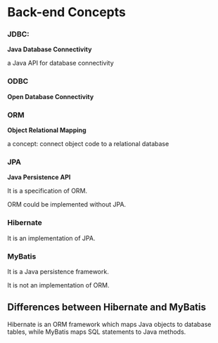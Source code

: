 # Back-end Concepts

### JDBC: 

**Java Database Connectivity**

a Java API for database connectivity 

### ODBC

**Open Database Connectivity**

### ORM

**Object Relational Mapping**

a concept: connect object code to a relational database

### JPA

**Java Persistence API**

It is a specification of ORM.

ORM could be implemented without JPA.

### Hibernate

It is an implementation of JPA.

### MyBatis

It is a Java persistence framework.

It is not an implementation of ORM.

## Differences between Hibernate and MyBatis

Hibernate is an ORM framework which maps Java objects to database tables, while MyBatis maps SQL statements to Java methods.
